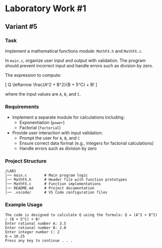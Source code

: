 # Laboratory Work #1  
## Variant #5  

### Task  
Implement a mathematical functions module: `MathFX.h` and `MathFX.c`.  

In `main.c`, organize user input and output with validation. The program should prevent incorrect input and handle errors such as division by zero.  

The expression to compute:  

\[ Q \leftarrow \frac{A^2 + B^2}{B + 5^C} + B! \]  

where the input values are `A`, `B`, and `C`.

### Requirements  
- Implement a separate module for calculations including:  
  - Exponentiation (`power`)  
  - Factorial (`factorial`)  
- Provide user interaction with input validation:  
  - Prompt the user for `A`, `B`, and `C`  
  - Ensure correct data format (e.g., integers for factorial calculations)  
  - Handle errors such as division by zero  


### Project Structure  
```
/LAB1  
│── main.c        # Main program logic  
│── MathFX.h      # Header file with function prototypes  
│── MathFX.c      # Function implementations  
│── README.md     # Project documentation  
│── .vscode/      # VS Code configuration files  
```  

### Example Usage  
```
The code is designed to calculate Q using the formula: Q = (A^2 + B^2) / (B + 5^C) + B!
Enter rational number A: 3.5  
Enter rational number B: 2.0  
Enter integer number C: 2  
Q = 10.25  
Press any key to continue . . .  
```  

